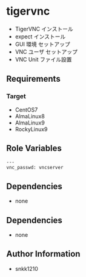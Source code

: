 tigervnc
=========

- TigerVNC インストール
- expect インストール
- GUI 環境 セットアップ
- VNC ユーザ セットアップ
- VNC Unit ファイル設置

Requirements
------------

### Target
- CentOS7
- AlmaLinux8
- AlmaLinux9
- RockyLinux9

Role Variables
--------------

```
---
vnc_passwd: vncserver
```

Dependencies
------------

- none

Dependencies
------------

- none

Author Information
------------------

- snkk1210 
